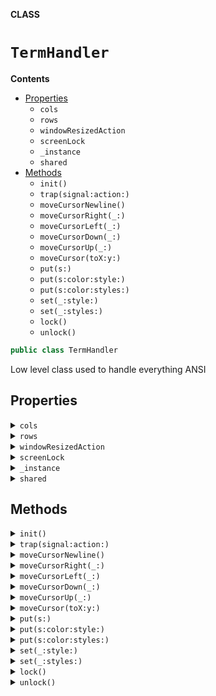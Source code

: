 **CLASS**

# `TermHandler`

**Contents**

- [Properties](#properties)
  - `cols`
  - `rows`
  - `windowResizedAction`
  - `screenLock`
  - `_instance`
  - `shared`
- [Methods](#methods)
  - `init()`
  - `trap(signal:action:)`
  - `moveCursorNewline()`
  - `moveCursorRight(_:)`
  - `moveCursorLeft(_:)`
  - `moveCursorDown(_:)`
  - `moveCursorUp(_:)`
  - `moveCursor(toX:y:)`
  - `put(s:)`
  - `put(s:color:style:)`
  - `put(s:color:styles:)`
  - `set(_:style:)`
  - `set(_:styles:)`
  - `lock()`
  - `unlock()`

```swift
public class TermHandler
```

Low level class used to handle everything ANSI

## Properties
<details><summary markdown="span"><code>cols</code></summary>

```swift
public fileprivate(set) var cols  = 80
```

columns in the current instance

</details>

<details><summary markdown="span"><code>rows</code></summary>

```swift
public fileprivate(set) var rows = 43
```

lines in the current instance

</details>

<details><summary markdown="span"><code>windowResizedAction</code></summary>

```swift
var windowResizedAction : ((TermHandler)->Void)?
```

block to call in the event of window resizing
not the most elegant, but I cannot have labels on the arguments

</details>

<details><summary markdown="span"><code>screenLock</code></summary>

```swift
var screenLock = NSLock()
```

the "v-sync" lock

</details>

<details><summary markdown="span"><code>_instance</code></summary>

```swift
static var _instance : TermHandler?
```

private singleton instance

</details>

<details><summary markdown="span"><code>shared</code></summary>

```swift
static public var shared : TermHandler
```

public shared singleton

</details>

## Methods
<details><summary markdown="span"><code>init()</code></summary>

```swift
init()
```

private-ish initializer for the singleton

</details>

<details><summary markdown="span"><code>trap(signal:action:)</code></summary>

```swift
public class func trap(signal: Int32, action: @escaping SigActionHandler)
```

Trap an operating system signal.

- Parameters:
       - signal:    The signal to catch.
       - action:    The action handler.

</details>

<details><summary markdown="span"><code>moveCursorNewline()</code></summary>

```swift
public func moveCursorNewline()
```

Moves the cursor down and to the beginning of the line (may not be supported)
- Parameter amount: the delta

#### Parameters

| Name | Description |
| ---- | ----------- |
| amount | the delta |

</details>

<details><summary markdown="span"><code>moveCursorRight(_:)</code></summary>

```swift
public func moveCursorRight(_ amount: Int)
```

Moves the cursor right by a certain amount
- Parameter amount: the delta

#### Parameters

| Name | Description |
| ---- | ----------- |
| amount | the delta |

</details>

<details><summary markdown="span"><code>moveCursorLeft(_:)</code></summary>

```swift
public func moveCursorLeft(_ amount: Int)
```

Moves the cursor left by a certain amount
- Parameter amount: the delta

#### Parameters

| Name | Description |
| ---- | ----------- |
| amount | the delta |

</details>

<details><summary markdown="span"><code>moveCursorDown(_:)</code></summary>

```swift
public func moveCursorDown(_ amount: Int)
```

Moves the cursor down by a certain amount
- Parameter amount: the delta

#### Parameters

| Name | Description |
| ---- | ----------- |
| amount | the delta |

</details>

<details><summary markdown="span"><code>moveCursorUp(_:)</code></summary>

```swift
public func moveCursorUp(_ amount: Int)
```

Moves the cursor up by a certain amount
- Parameter amount: the delta

#### Parameters

| Name | Description |
| ---- | ----------- |
| amount | the delta |

</details>

<details><summary markdown="span"><code>moveCursor(toX:y:)</code></summary>

```swift
public func moveCursor(toX: Int, y: Int)
```

Moves the cursor to specific coordinates. Warning! 1-based
- Parameters:
  - toX: x position
  - y: y position

#### Parameters

| Name | Description |
| ---- | ----------- |
| toX | x position |
| y | y position |

</details>

<details><summary markdown="span"><code>put(s:)</code></summary>

```swift
public func put(s: String)
```

variant of (out)put with an agnostic string
- Parameter s: the text to output

#### Parameters

| Name | Description |
| ---- | ----------- |
| s | the text to output |

</details>

<details><summary markdown="span"><code>put(s:color:style:)</code></summary>

```swift
public func put(s: String, color: TermColor, style: TermStyle)
```

variant of (out)put with an specific style
- Parameter s: the text to output
- Parameter color: the color to use
- Parameter style: the style to use

#### Parameters

| Name | Description |
| ---- | ----------- |
| s | the text to output |
| color | the color to use |
| style | the style to use |

</details>

<details><summary markdown="span"><code>put(s:color:styles:)</code></summary>

```swift
public func put(s: String, color: TermColor, styles: [TermStyle])
```

variant of (out)put with an specific style
- Parameter s: the text to output
- Parameter color: the color to use
- Parameter styles: the styles to use

#### Parameters

| Name | Description |
| ---- | ----------- |
| s | the text to output |
| color | the color to use |
| styles | the styles to use |

</details>

<details><summary markdown="span"><code>set(_:style:)</code></summary>

```swift
public func set(_ color: TermColor, style: TermStyle)
```

changes the style for the next output
- Parameter color: the color to use
- Parameter style: the style to use

#### Parameters

| Name | Description |
| ---- | ----------- |
| color | the color to use |
| style | the style to use |

</details>

<details><summary markdown="span"><code>set(_:styles:)</code></summary>

```swift
public func set(_ color: TermColor, styles: [TermStyle])
```

changes the style for the next output
- Parameter color: the color to use
- Parameter style: the set of styles to use

#### Parameters

| Name | Description |
| ---- | ----------- |
| color | the color to use |
| style | the set of styles to use |

</details>

<details><summary markdown="span"><code>lock()</code></summary>

```swift
public func lock()
```

Locks the v-blank

</details>

<details><summary markdown="span"><code>unlock()</code></summary>

```swift
public func unlock()
```

Unlocks the v-blank

</details>